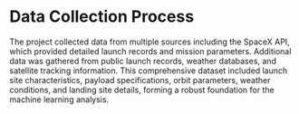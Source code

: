 # Data Collection Process

The project collected data from multiple sources including the SpaceX API, which provided detailed launch records and mission parameters. Additional data was gathered from public launch records, weather databases, and satellite tracking information. This comprehensive dataset included launch site characteristics, payload specifications, orbit parameters, weather conditions, and landing site details, forming a robust foundation for the machine learning analysis. 